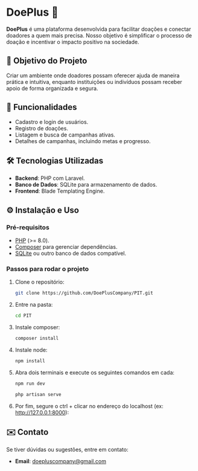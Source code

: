 # DoePlus 🌟

**DoePlus** é uma plataforma desenvolvida para facilitar doações e conectar doadores a quem mais precisa. Nosso objetivo é simplificar o processo de doação e incentivar o impacto positivo na sociedade.  

## 🎯 Objetivo do Projeto  
Criar um ambiente onde doadores possam oferecer ajuda de maneira prática e intuitiva, enquanto instituições ou indivíduos possam receber apoio de forma organizada e segura.

## 🚀 Funcionalidades  
- Cadastro e login de usuários.  
- Registro de doações.  
- Listagem e busca de campanhas ativas.  
- Detalhes de campanhas, incluindo metas e progresso.  

## 🛠️ Tecnologias Utilizadas  
- **Backend**: PHP com Laravel.  
- **Banco de Dados**: SQLite para armazenamento de dados.  
- **Frontend**: Blade Templating Engine.  

## ⚙️ Instalação e Uso  

### Pré-requisitos  
- [PHP](https://www.php.net/) (>= 8.0).  
- [Composer](https://getcomposer.org/) para gerenciar dependências.  
- [SQLite](https://www.sqlite.org/index.html) ou outro banco de dados compatível.  

### Passos para rodar o projeto  
1. Clone o repositório:  
   ```bash
   git clone https://github.com/DoePlusCompany/PIT.git
2. Entre na pasta:  
   ```bash
   cd PIT
3. Instale composer:  
   ```bash
   composer install
3. Instale node:  
   ```bash
   npm install
4. Abra dois terminais e execute os seguintes comandos em cada:  
   ```bash
   npm run dev
   ```
   ```bash
   php artisan serve
5. Por fim, segure o ctrl + clicar no endereço do localhost (ex: http://127.0.0.1:8000):

## ✉️ Contato  
Se tiver dúvidas ou sugestões, entre em contato:  

- **Email**: [doepluscompany@gmail.com](doepluscompany@gmail.com)  

   
